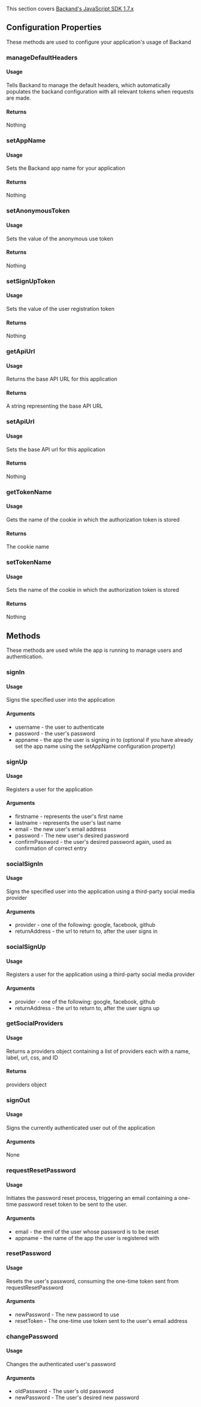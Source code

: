 This section covers [Backand's JavaScript SDK 1.7.x](https://github.com/backand/angularbknd-sdk)

## Configuration Properties

These methods are used to configure your application's usage of Backand

### manageDefaultHeaders
#### Usage
Tells Backand to manage the default headers, which automatically populates the backand configuration with all relevant tokens when requests are made. 
#### Returns
Nothing

### setAppName
#### Usage
Sets the Backand app name for your application
#### Returns
Nothing

### setAnonymousToken
#### Usage
Sets the value of the anonymous use token
#### Returns
Nothing

### setSignUpToken
#### Usage
Sets the value of the user registration token
#### Returns
Nothing

### getApiUrl
#### Usage
Returns the base API URL for this application
#### Returns
A string representing the base API URL

### setApiUrl
#### Usage
Sets the base API url for this application
#### Returns
Nothing

### getTokenName
#### Usage
Gets the name of the cookie in which the authorization token is stored
#### Returns
The cookie name

### setTokenName
#### Usage
Sets the name of the cookie in which the authorization token is stored
#### Returns
Nothing

## Methods

These methods are used while the app is running to manage users and authentication.

### signIn
#### Usage
Signs the specified user into the application
#### Arguments
* username - the user to authenticate
* password - the user's password
* appname - the app the user is signing in to (optional if you have already set the app name using the setAppName configuration property)

### signUp
#### Usage
Registers a user for the application
#### Arguments
* firstname - represents the user's first name
* lastname - represents the user's last name
* email - the new user's email address
* password - The new user's desired password
* confirmPassword - the user's desired password again, used as confirmation of correct entry

### socialSignIn
#### Usage
Signs the specified user into the application using a third-party social media provider
#### Arguments
* provider - one of the following: google, facebook, github
* returnAddress - the url to return to, after the user signs in

### socialSignUp
#### Usage
Registers a user for the application using a third-party social media provider
#### Arguments
* provider - one of the following: google, facebook, github
* returnAddress - the url to return to, after the user signs up

### getSocialProviders
#### Usage
Returns a providers object containing a list of providers each with a name, label, url, css, and ID
#### Returns
providers object

### signOut
#### Usage
Signs the currently authenticated user out of the application
#### Arguments
None

### requestResetPassword
#### Usage
Initiates the password reset process, triggering an email containing a one-time password reset token to be sent to the user.
#### Arguments
* email - the emil of the user whose password is to be reset
* appname - the name of the app the user is registered with

### resetPassword
#### Usage
Resets the user's password, consuming the one-time token sent from requestResetPassword
#### Arguments 
* newPassword - The new password to use
* resetToken - The one-time use token sent to the user's email address

### changePassword
#### Usage
Changes the authenticated user's password
#### Arguments
* oldPassword - The user's old password
* newPassword - The user's desired new password
